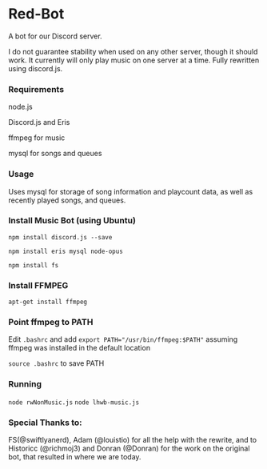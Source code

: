 # Red-Bot
A bot for our Discord server.

I do not guarantee stability when used on any other server, though it should work. It currently will only play music on one server at a time. Fully rewritten using discord.js.

### Requirements
node.js

Discord.js and Eris

ffmpeg for music

mysql for songs and queues

### Usage
Uses mysql for storage of song information and playcount data, as well as recently played songs, and queues.

### Install Music Bot (using Ubuntu)
`npm install discord.js --save`

`npm install eris mysql node-opus`

`npm install fs`

### Install FFMPEG

`apt-get install ffmpeg`

### Point ffmpeg to PATH
Edit `.bashrc` and add `export PATH="/usr/bin/ffmpeg:$PATH"` assuming ffmpeg was installed in the default location

`source .bashrc` to save PATH

### Running
`node rwNonMusic.js`
`node lhwb-music.js`

### Special Thanks to:
FS(@swiftlyanerd), Adam (@louistio) for all the help with the rewrite, and to Historicc (@richmoj3) and Donran (@Donran) for the work on the original bot, that resulted in where we are today. 
